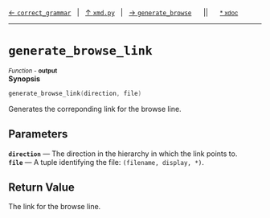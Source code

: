 [&#8592; `correct_grammar`](xmd.py--correct_grammar.md)&nbsp;&nbsp;&nbsp;|&nbsp;&nbsp;&nbsp;[&#8593; `xmd.py`](xmd.py.md)&nbsp;&nbsp;&nbsp;|&nbsp;&nbsp;&nbsp;[&#8594; `generate_browse`](xmd.py--generate_browse.md)&nbsp;&nbsp;&nbsp;&nbsp;&nbsp;&nbsp;||&nbsp;&nbsp;&nbsp;&nbsp;&nbsp;&nbsp;<small>[\* xdoc](../xdoc/xmd.py.xmd#L147)</small>
***

# `generate_browse_link`
<small>*Function* - **output**</small>  
**Synopsis**

```cpp
generate_browse_link(direction, file)
```

Generates the correponding link for the browse line.

## Parameters
**`direction`** &#8213; The direction in the hierarchy in which the link points to.  
**`file`** &#8213; A tuple identifying the file: `(filename, display, *)`.  
## Return Value

The link for the browse line.


